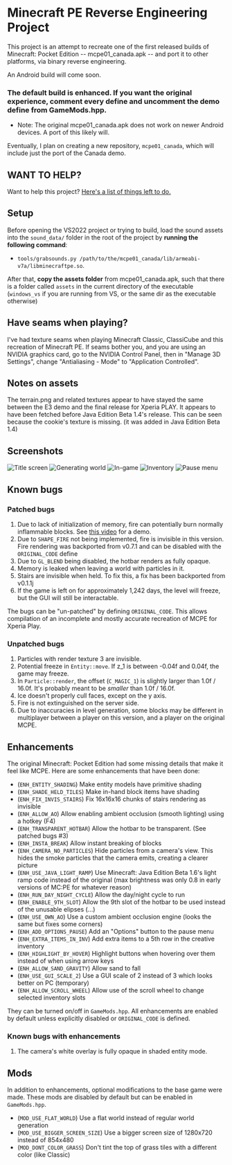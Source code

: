 # Minecraft PE Reverse Engineering Project

This project is an attempt to recreate one of the first released builds of Minecraft: Pocket Edition -- mcpe01_canada.apk -- and port it to other platforms,
via binary reverse engineering.

An Android build will come soon.

### The default build is **enhanced**. If you want the original experience, comment every define and uncomment the demo define from GameMods.hpp.

* Note: The original mcpe01_canada.apk does not work on newer Android devices. A port of this likely will.

Eventually, I plan on creating a new repository, `mcpe01_canada`, which will include just the port of the Canada demo.

## WANT TO HELP?

Want to help this project? [Here's a list of things left to do.](TODO.md)

## Setup

Before opening the VS2022 project or trying to build, load the sound assets into the `sound_data/` folder in the root of the project
by **running the following command**:
* `tools/grabsounds.py /path/to/the/mcpe01_canada/lib/armeabi-v7a/libminecraftpe.so`.

After that, **copy the assets folder** from mcpe01_canada.apk, such that there is a folder called `assets` in the current directory of the executable
(`windows_vs` if you are running from VS, or the same dir as the executable otherwise)

## Have seams when playing?

I've had texture seams when playing Minecraft Classic, ClassiCube and this recreation of Minecraft PE. If seams bother you, and you are using an NVIDIA graphics card,
go to the NVIDIA Control Panel, then in "Manage 3D Settings", change "Antialiasing - Mode" to "Application Controlled".

## Notes on assets
The terrain.png and related textures appear to have stayed the same between the E3 demo and the final release for Xperia PLAY. It appears to have been fetched before
Java Edition Beta 1.4's release. This can be seen because the cookie's texture is missing. (it was added in Java Edition Beta 1.4)

## Screenshots
![Title screen](screenshots/title_screen.png)
![Generating world](screenshots/loading.png)
![In-game](screenshots/ingame.png)
![Inventory](screenshots/inventory.png)
![Pause menu](screenshots/pause_screen.png)

## Known bugs

### Patched bugs
1. Due to lack of initialization of memory, fire can potentially burn normally inflammable blocks. See [this video](https://www.youtube.com/watch?v=3hrz7KK2EJs) for a demo.
2. Due to `SHAPE_FIRE` not being implemented, fire is invisible in this version. Fire rendering was backported from v0.7.1 and can be disabled with the `ORIGINAL_CODE` define
3. Due to `GL_BLEND` being disabled, the hotbar renders as fully opaque.
4. Memory is leaked when leaving a world with particles in it.
5. Stairs are invisible when held. To fix this, a fix has been backported from v0.1.1j
6. If the game is left on for approximately 1,242 days, the level will freeze, but the GUI will still be interactable.

The bugs can be "un-patched" by defining `ORIGINAL_CODE`. This allows compilation of an incomplete and mostly accurate recreation of MCPE for Xperia Play.

### Unpatched bugs
1. Particles with render texture 3 are invisible.
2. Potential freeze in `Entity::move`. If z_1 is between -0.04f and 0.04f, the game may freeze.
3. In `Particle::render`, the offset (`C_MAGIC_1`) is slightly larger than 1.0f / 16.0f. It's probably meant to be _smaller_ than 1.0f / 16.0f.
4. Ice doesn't properly cull faces, except on the y axis.
5. Fire is not extinguished on the server side.
6. Due to inaccuracies in level generation, some blocks may be different in multiplayer between a player on this version, and a player on the original MCPE.

## Enhancements
The original Minecraft: Pocket Edition had some missing details that make it feel like MCPE. Here are some enhancements that have been done:

* (`ENH_ENTITY_SHADING`) Make entity models have primitive shading
* (`ENH_SHADE_HELD_TILES`) Make in-hand block items have shading
* (`ENH_FIX_INVIS_STAIRS`) Fix 16x16x16 chunks of stairs rendering as invisible
* (`ENH_ALLOW_AO`) Allow enabling ambient occlusion (smooth lighting) using a hotkey (F4)
* (`ENH_TRANSPARENT_HOTBAR`) Allow the hotbar to be transparent. (See patched bugs #3)
* (`ENH_INSTA_BREAK`) Allow instant breaking of blocks
* (`ENH_CAMERA_NO_PARTICLES`) Hide particles from a camera's view. This hides the smoke particles that the camera emits, creating a clearer picture
* (`ENH_USE_JAVA_LIGHT_RAMP`) Use Minecraft: Java Edition Beta 1.6's light ramp code instead of the original (max brightness was only 0.8 in early versions of MC:PE for whatever reason)
* (`ENH_RUN_DAY_NIGHT_CYCLE`) Allow the day/night cycle to run
* (`ENH_ENABLE_9TH_SLOT`) Allow the 9th slot of the hotbar to be used instead of the unusable elipses (...)
* (`ENH_USE_OWN_AO`) Use a custom ambient occlusion engine (looks the same but fixes some corners)
* (`ENH_ADD_OPTIONS_PAUSE`) Add an "Options" button to the pause menu
* (`ENH_EXTRA_ITEMS_IN_INV`) Add extra items to a 5th row in the creative inventory
* (`ENH_HIGHLIGHT_BY_HOVER`) Highlight buttons when hovering over them instead of when using arrow keys
* (`ENH_ALLOW_SAND_GRAVITY`) Allow sand to fall
* (`ENH_USE_GUI_SCALE_2`) Use a GUI scale of 2 instead of 3 which looks better on PC (temporary)
* (`ENH_ALLOW_SCROLL_WHEEL`) Allow use of the scroll wheel to change selected inventory slots

They can be turned on/off in `GameMods.hpp`. All enhancements are enabled by default unless explicitly disabled or `ORIGINAL_CODE` is defined.

### Known bugs with enhancements
1. The camera's white overlay is fully opaque in shaded entity mode.

## Mods
In addition to enhancements, optional modifications to the base game were made. These mods are disabled by default but can be enabled in `GameMods.hpp`.

* (`MOD_USE_FLAT_WORLD`) Use a flat world instead of regular world generation
* (`MOD_USE_BIGGER_SCREEN_SIZE`) Use a bigger screen size of 1280x720 instead of 854x480
* (`MOD_DONT_COLOR_GRASS`) Don't tint the top of grass tiles with a different color (like Classic)

